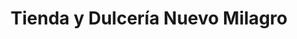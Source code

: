 ---
title: "Tienda y Dulcería Nuevo Milagro"
url: /santa-tecla/tienda-y-dulceria-nuevo-milagro/
shop: confitería
---